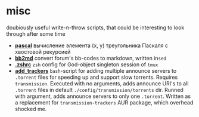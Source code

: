 # misc
doubiously useful write-n-throw scripts, that could be interesting to look through after some time

* [**pascal**](pascal/) вычисление элемента (x, y) треугольника Паскаля с хвостовой рекурсией
* [**bb2md**](bb2md/) convert forum's bb-codes to markdown, written in`sed`
* [**.zshrc**](.zshrc) `zsh` config for God-object singleton session of `tmux`
* [**add_trackers**](add_trackers) `bash`-script for adding multiple announce servers to `.torrent` files for speeding up and support slow torrents. Requires `transmission`. Executed with no arguments, adds announce URI's to all `.torrent` files in default `./config/transmission/torrents` dir. Runned with argument, adds announce servers to only one `.torrent`. Written as a replacement for `transmission-trackers` AUR package, which overhead shocked me.
